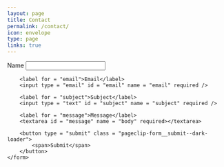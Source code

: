 ```yaml
---
layout: page
title: Contact
permalink: /contact/
icon: envelope
type: page
links: true
---
```


<div id = "contactForm">
    <form action="https://send.pageclip.co/{{site.pageclip_contact_form_id}}" class="pageclip-form" method="post">
        <label for = "name">Name</label>
        <input type = "text" id = "name" name = "name" required />

        <label for = "email">Email</label>
        <input type = "email" id = "email" name = "email" required />

        <label for = "subject">Subject</label>
        <input type = "text" id = "subject" name = "subject" required />

        <label for = "message">Message</label>
        <textarea id = "message" name = "body" required></textarea>

        <button type = "submit" class = "pageclip-form__submit--dark-loader">
            <span>Submit</span>
        </button>
    </form>
</div>
